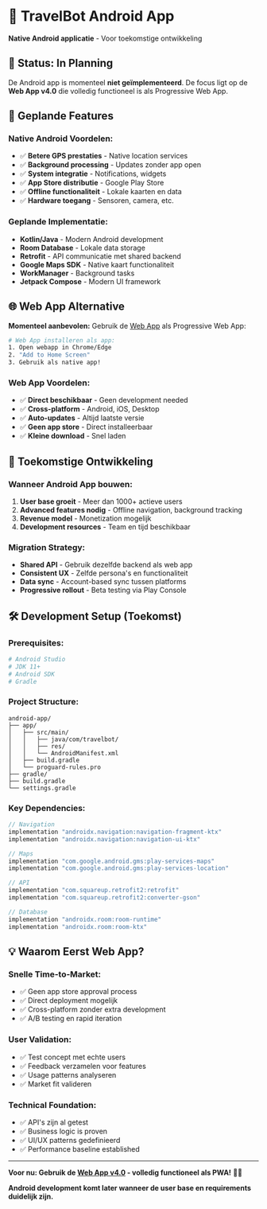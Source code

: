 # 📱 TravelBot Android App

**Native Android applicatie** - Voor toekomstige ontwikkeling

## 🚧 Status: In Planning

De Android app is momenteel **niet geïmplementeerd**. De focus ligt op de **Web App v4.0** die volledig functioneel is als Progressive Web App.

## 🎯 Geplande Features

### **Native Android Voordelen:**
- ✅ **Betere GPS prestaties** - Native location services
- ✅ **Background processing** - Updates zonder app open
- ✅ **System integratie** - Notifications, widgets
- ✅ **App Store distributie** - Google Play Store
- ✅ **Offline functionaliteit** - Lokale kaarten en data
- ✅ **Hardware toegang** - Sensoren, camera, etc.

### **Geplande Implementatie:**
- **Kotlin/Java** - Modern Android development
- **Room Database** - Lokale data storage  
- **Retrofit** - API communicatie met shared backend
- **Google Maps SDK** - Native kaart functionaliteit
- **WorkManager** - Background tasks
- **Jetpack Compose** - Modern UI framework

## 🌐 Web App Alternative

**Momenteel aanbevolen:** Gebruik de [Web App](../web-app/) als Progressive Web App:

```bash
# Web App installeren als app:
1. Open webapp in Chrome/Edge
2. "Add to Home Screen"  
3. Gebruik als native app!
```

### **Web App Voordelen:**
- ✅ **Direct beschikbaar** - Geen development needed
- ✅ **Cross-platform** - Android, iOS, Desktop
- ✅ **Auto-updates** - Altijd laatste versie
- ✅ **Geen app store** - Direct installeerbaar
- ✅ **Kleine download** - Snel laden

## 🚀 Toekomstige Ontwikkeling

### **Wanneer Android App bouwen:**
1. **User base groeit** - Meer dan 1000+ actieve users
2. **Advanced features nodig** - Offline navigation, background tracking
3. **Revenue model** - Monetization mogelijk
4. **Development resources** - Team en tijd beschikbaar

### **Migration Strategy:**
- **Shared API** - Gebruik dezelfde backend als web app
- **Consistent UX** - Zelfde persona's en functionaliteit  
- **Data sync** - Account-based sync tussen platforms
- **Progressive rollout** - Beta testing via Play Console

## 🛠️ Development Setup (Toekomst)

### **Prerequisites:**
```bash
# Android Studio
# JDK 11+
# Android SDK
# Gradle
```

### **Project Structure:**
```
android-app/
├── app/
│   ├── src/main/
│   │   ├── java/com/travelbot/
│   │   ├── res/
│   │   └── AndroidManifest.xml
│   ├── build.gradle
│   └── proguard-rules.pro
├── gradle/
├── build.gradle
└── settings.gradle
```

### **Key Dependencies:**
```gradle
// Navigation
implementation "androidx.navigation:navigation-fragment-ktx"
implementation "androidx.navigation:navigation-ui-ktx"

// Maps
implementation "com.google.android.gms:play-services-maps"
implementation "com.google.android.gms:play-services-location"

// API
implementation "com.squareup.retrofit2:retrofit"
implementation "com.squareup.retrofit2:converter-gson"

// Database  
implementation "androidx.room:room-runtime"
implementation "androidx.room:room-ktx"
```

## 💡 Waarom Eerst Web App?

### **Snelle Time-to-Market:**
- ✅ Geen app store approval process
- ✅ Direct deployment mogelijk
- ✅ Cross-platform zonder extra development
- ✅ A/B testing en rapid iteration

### **User Validation:**
- ✅ Test concept met echte users
- ✅ Feedback verzamelen voor features
- ✅ Usage patterns analyseren
- ✅ Market fit valideren

### **Technical Foundation:**
- ✅ API's zijn al getest
- ✅ Business logic is proven
- ✅ UI/UX patterns gedefinieerd  
- ✅ Performance baseline established

---

**Voor nu: Gebruik de [Web App v4.0](../web-app/) - volledig functioneel als PWA!** 📱✨

**Android development komt later wanneer de user base en requirements duidelijk zijn.**
